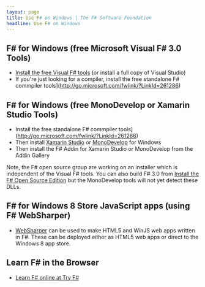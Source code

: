 ```yaml
---
layout: page
title: Use F# on Windows | The F# Software Foundation
headline: Use F# on Windows
---
```


## F# for Windows (free Microsoft Visual F# 3.0 Tools)

* [Install the free Visual F# tools](http://fsharp.net) (or install a full copy of Visual Studio)
* If you're just looking for a compiler, install the free standalone F# commpiler tools](http://go.microsoft.com/fwlink/?LinkId=261286) 

## F# for Windows (free MonoDevelop or Xamarin Studio Tools)

* Install the free standalone F# commpiler tools](http://go.microsoft.com/fwlink/?LinkId=261286) 
* Then install [Xamarin Studio](http://xamarin.com/studio) or [MonoDevelop](http://monodevelop.com) for Windows
* Then install the F# Addin for Xamarin Studio or MonoDevelop from the Addin Gallery

Note, the F# open source group are working on an installer which is independent of the Visual F# tools. You can also build F# 3.0 from [Install the F# Open Source Edition](http://fsharp.github.com/fsharp) but the MonoDevelop tools will not yet detect these DLLs.

## F# for Windows 8 Store JavaScript apps (using F# WebSharper)

* [WebSharper](http://www.websharper.com) can be used to make HTML5 and WinJS web apps written in F#. These can be deployed either as HTML5 web apps or direct to the Windows 8 app store.

## Learn F# in the Browser

* [Learn F# online at Try F#](http://tryfsharp.org)


